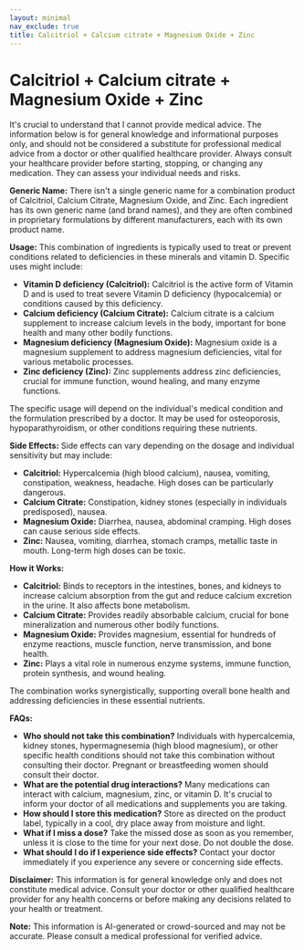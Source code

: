 ```yaml
---
layout: minimal
nav_exclude: true
title: Calcitriol + Calcium citrate + Magnesium Oxide + Zinc
---
```


# Calcitriol + Calcium citrate + Magnesium Oxide + Zinc

It's crucial to understand that I cannot provide medical advice.  The information below is for general knowledge and informational purposes only, and should not be considered a substitute for professional medical advice from a doctor or other qualified healthcare provider.  Always consult your healthcare provider before starting, stopping, or changing any medication.  They can assess your individual needs and risks.


**Generic Name:**  There isn't a single generic name for a combination product of Calcitriol, Calcium Citrate, Magnesium Oxide, and Zinc.  Each ingredient has its own generic name (and brand names), and they are often combined in proprietary formulations by different manufacturers, each with its own product name.


**Usage:** This combination of ingredients is typically used to treat or prevent conditions related to deficiencies in these minerals and vitamin D.  Specific uses might include:

* **Vitamin D deficiency (Calcitriol):** Calcitriol is the active form of Vitamin D and is used to treat severe Vitamin D deficiency (hypocalcemia) or conditions caused by this deficiency.
* **Calcium deficiency (Calcium Citrate):** Calcium citrate is a calcium supplement to increase calcium levels in the body, important for bone health and many other bodily functions.
* **Magnesium deficiency (Magnesium Oxide):** Magnesium oxide is a magnesium supplement to address magnesium deficiencies, vital for various metabolic processes.
* **Zinc deficiency (Zinc):** Zinc supplements address zinc deficiencies, crucial for immune function, wound healing, and many enzyme functions.

The specific usage will depend on the individual's medical condition and the formulation prescribed by a doctor.  It may be used for osteoporosis, hypoparathyroidism, or other conditions requiring these nutrients.


**Side Effects:** Side effects can vary depending on the dosage and individual sensitivity but may include:

* **Calcitriol:**  Hypercalcemia (high blood calcium), nausea, vomiting, constipation, weakness, headache.  High doses can be particularly dangerous.
* **Calcium Citrate:** Constipation, kidney stones (especially in individuals predisposed), nausea.
* **Magnesium Oxide:** Diarrhea, nausea, abdominal cramping. High doses can cause serious side effects.
* **Zinc:** Nausea, vomiting, diarrhea, stomach cramps, metallic taste in mouth. Long-term high doses can be toxic.


**How it Works:**

* **Calcitriol:**  Binds to receptors in the intestines, bones, and kidneys to increase calcium absorption from the gut and reduce calcium excretion in the urine.  It also affects bone metabolism.
* **Calcium Citrate:**  Provides readily absorbable calcium, crucial for bone mineralization and numerous other bodily functions.
* **Magnesium Oxide:**  Provides magnesium, essential for hundreds of enzyme reactions, muscle function, nerve transmission, and bone health.
* **Zinc:**  Plays a vital role in numerous enzyme systems, immune function, protein synthesis, and wound healing.

The combination works synergistically, supporting overall bone health and addressing deficiencies in these essential nutrients.


**FAQs:**

* **Who should not take this combination?** Individuals with hypercalcemia, kidney stones, hypermagnesemia (high blood magnesium), or other specific health conditions should not take this combination without consulting their doctor.  Pregnant or breastfeeding women should consult their doctor.
* **What are the potential drug interactions?** Many medications can interact with calcium, magnesium, zinc, or vitamin D.  It's crucial to inform your doctor of all medications and supplements you are taking.
* **How should I store this medication?**  Store as directed on the product label, typically in a cool, dry place away from moisture and light.
* **What if I miss a dose?** Take the missed dose as soon as you remember, unless it is close to the time for your next dose.  Do not double the dose.
* **What should I do if I experience side effects?**  Contact your doctor immediately if you experience any severe or concerning side effects.


**Disclaimer:** This information is for general knowledge only and does not constitute medical advice.  Consult your doctor or other qualified healthcare provider for any health concerns or before making any decisions related to your health or treatment.


**Note:** This information is AI-generated or crowd-sourced and may not be accurate. Please consult a medical professional for verified advice.